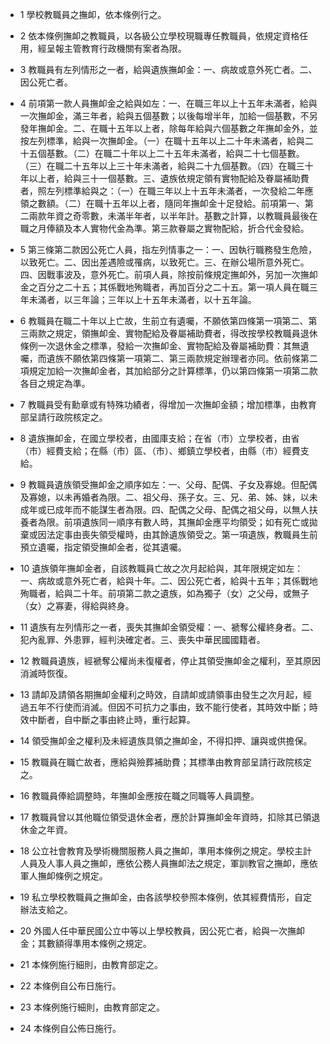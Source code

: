 * 1 學校教職員之撫卹，依本條例行之。

* 2 依本條例撫卹之教職員，以各級公立學校現職專任教職員，依規定資格任用，經呈報主管教育行政機關有案者為限。

* 3 教職員有左列情形之一者，給與遺族撫卹金：一、病故或意外死亡者。二、因公死亡者。

* 4 前項第一款人員撫卹金之給與如左：一、在職三年以上十五年未滿者，給與一次撫卹金，滿三年者，給與五個基數；以後每增半年，加給一個基數，不另發年撫卹金。二、在職十五年以上者，除每年給與六個基數之年撫卹金外，並按左列標準，給與一次撫卹金。（一）在職十五年以上二十年未滿者，給與二十五個基數。（二）在職二十年以上二十五年未滿者，給與二十七個基數。（三）在職二十五年以上三十年未滿者，給與二十九個基數。（四）在職三十年以上者，給與三十一個基數。三、遺族依規定領有實物配給及眷屬補助費者，照左列標準給與之：（一）在職三年以上十五年未滿者，一次發給二年應領之數額。（二）在職十五年以上者，隨同年撫卹金十足發給。前項第一、第二兩款年資之奇零數，未滿半年者，以半年計。基數之計算，以教職員最後在職之月俸額及本人實物代金為準。第三款眷屬之實物配給，折合代金發給。

* 5 第三條第二款因公死亡人員，指左列情事之一：一、因執行職務發生危險，以致死亡。二、因出差遇險或罹病，以致死亡。三、在辦公場所意外死亡。四、因戰事波及，意外死亡。前項人員，除按前條規定撫卹外，另加一次撫卹金之百分之二十五；其係戰地殉職者，再加百分之二十五。第一項人員在職三年未滿者，以三年論；三年以上十五年未滿者，以十五年論。

* 6 教職員在職二十年以上亡故，生前立有遺囑，不願依第四條第一項第二、第三兩款之規定，領撫卹金、實物配給及眷屬補助費者，得改按學校教職員退休條例一次退休金之標準，發給一次撫卹金、實物配給及眷屬補助費：其無遺囑，而遺族不願依第四條第一項第二、第三兩款規定辦理者亦同。依前條第二項規定加給一次撫卹金者，其加給部分之計算標準，仍以第四條第一項第二款各目之規定為準。

* 7 教職員受有勳章或有特殊功績者，得增加一次撫卹金額；增加標準，由教育部呈請行政院核定之。

* 8 遺族撫卹金，在國立學校者，由國庫支給；在省（市）立學校者，由省（市）經費支給；在縣（市）區、（市）、鄉鎮立學校者，由縣（市）經費支給。

* 9 教職員遺族領受撫卹金之順序如左：一、父母、配偶、子女及寡媳。但配偶及寡媳，以未再婚者為限。二、祖父母、孫子女。三、兄、弟、姊、妹，以未成年或已成年而不能謀生者為限。四、配偶之父母、配偶之祖父母，以無人扶養者為限。前項遺族同一順序有數人時，其撫卹金應平均領受；如有死亡或拋棄或因法定事由喪失領受權時，由其餘遺族領受之。第一項遺族，教職員生前預立遺囑，指定領受撫卹金者，從其遺囑。

* 10 遺族領年撫卹金者，自該教職員亡故之次月起給與，其年限規定如左：一、病故或意外死亡者，給與十年。二、因公死亡者，給與十五年；其係戰地殉職者，給與二十年。前項第二款之遺族，如為獨子（女）之父母，或無子（女）之寡妻，得給與終身。

* 11 遺族有左列情形之一者，喪失其撫卹金領受權：一、褫奪公權終身者。二、犯內亂罪、外患罪，經判決確定者。三、喪失中華民國國籍者。

* 12 教職員遺族，經褫奪公權尚未復權者，停止其領受撫卹金之權利，至其原因消滅時恢復。

* 13 請卹及請領各期撫卹金權利之時效，自請卹或請領事由發生之次月起，經過五年不行使而消滅。但因不可抗力之事由，致不能行使者，其時效中斷；時效中斷者，自中斷之事由終止時，重行起算。

* 14 領受撫卹金之權利及未經遺族具領之撫卹金，不得扣押、讓與或供擔保。

* 15 教職員在職亡故者，應給與殮葬補助費；其標準由教育部呈請行政院核定之。

* 16 教職員俸給調整時，年撫卹金應按在職之同職等人員調整。

* 17 教職員曾以其他職位領受退休金者，應於計算撫卹金年資時，扣除其已領退休金之年資。

* 18 公立社會教育及學術機關服務人員之撫卹，準用本條例之規定。學校主計人員及人事人員之撫卹，應依公務人員撫卹法之規定，軍訓教官之撫卹，應依軍人撫卹條例之規定。

* 19 私立學校教職員之撫卹金，由各該學校參照本條例，依其經費情形，自定辦法支給之。

* 20 外國人任中華民國公立中等以上學校教員，因公死亡者，給與一次撫卹金；其數額得準用本條例之規定。

* 21 本條例施行細則，由教育部定之。

* 22 本條例自公布日施行。

* 23 本條例施行細則，由教育部定之。

* 24 本條例自公佈日施行。

